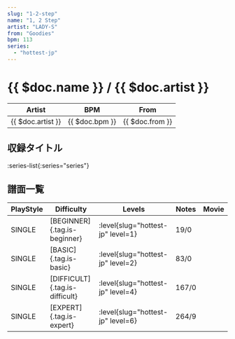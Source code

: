 ```yaml
---
slug: "1-2-step"
name: "1, 2 Step"
artist: "LADY-S"
from: "Goodies"
bpm: 113
series:
  - "hottest-jp"
---
```


# {{ $doc.name }} / {{ $doc.artist }}

|Artist|BPM|From|
|------|---|----|
|{{ $doc.artist }}|{{ $doc.bpm }}|{{ $doc.from }}|

## 収録タイトル

:series-list{:series="series"}

## 譜面一覧

|PlayStyle|Difficulty|Levels|Notes|Movie|
|---------|----------|------|-----|-----|
|SINGLE|[BEGINNER]{.tag.is-beginner}|<div class="field is-grouped is-grouped-multiline"> :level{slug="hottest-jp" level=1}</div>|19/0||
|SINGLE|[BASIC]{.tag.is-basic}|<div class="field is-grouped is-grouped-multiline"> :level{slug="hottest-jp" level=2}</div>|83/0||
|SINGLE|[DIFFICULT]{.tag.is-difficult}|<div class="field is-grouped is-grouped-multiline"> :level{slug="hottest-jp" level=4}</div>|167/0||
|SINGLE|[EXPERT]{.tag.is-expert}|<div class="field is-grouped is-grouped-multiline"> :level{slug="hottest-jp" level=6}</div>|264/9||
